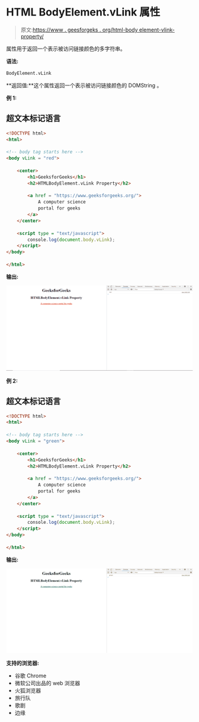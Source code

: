 # HTML BodyElement.vLink 属性

> 原文:[https://www . geesforgeks . org/html-body element-vlink-property/](https://www.geeksforgeeks.org/html-bodyelement-vlink-property/)

属性用于返回一个表示被访问链接颜色的多字符串。

**语法:**

```html
BodyElement.vLink
```

**返回值:**这个属性返回一个表示被访问链接颜色的 DOMString 。

**例 1:**

## 超文本标记语言

```html
<!DOCTYPE html> 
<html> 

<!-- body tag starts here -->
<body vLink = "red">

    <center> 
        <h1>GeeksforGeeks</h1> 
        <h2>HTMLBodyElement.vLink Property</h2> 

        <a href = "https://www.geeksforgeeks.org/"> 
            A computer science 
            portal for geeks 
        </a> 
    </center> 

    <script type = "text/javascript">
        console.log(document.body.vLink);
    </script>
</body>

</html>
```

**输出:**

![](img/62acb71333399291394f081179ebeae1.png)

**例 2:**

## 超文本标记语言

```html
<!DOCTYPE html> 
<html> 

<!-- body tag starts here -->
<body vLink = "green">

    <center> 
        <h1>GeeksforGeeks</h1> 
        <h2>HTMLBodyElement.vLink Property</h2> 

        <a href = "https://www.geeksforgeeks.org/"> 
            A computer science 
            portal for geeks 
        </a> 
    </center> 

    <script type = "text/javascript">
        console.log(document.body.vLink);
    </script>
</body>

</html>
```

**输出:**

![](img/e61d7a11c96709c7a587595bfc7bb372.png)

**支持的浏览器:**

*   谷歌 Chrome
*   微软公司出品的 web 浏览器
*   火狐浏览器
*   旅行队
*   歌剧
*   边缘